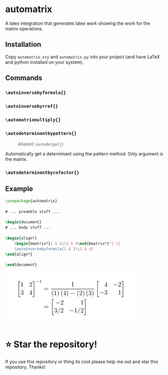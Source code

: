 # automatrix
A latex integration that generates latex work showing the work for the matrix operations.

## Installation

Copy `automatrix.sty` and `automatrix.py` into your project (and have LaTeX and python installed on your system).


## Commands

### ``\autoinversebyformula{}``

### ``\autoinversebyrref{}``

### ``\automatrixmultiply{}``

### ``\autodeterminantbypattern{}``

> Aliased `\autodetpat{}`

Automatically get a determinant using the pattern method. Only argument is the matrix.

### ``\autodeterminantbycofactor{}``

## Example
```tex
\usepackage{automatrix}

# ... preamble stuff ...

\begin{document}
# ... body stuff ...

\begin{align*}
    \begin{bmatrix*}1 & 2\\3 & 4\end{bmatrix*}^{-1}
    \autoinversebyformula{1 & 2\\3 & 4}
\end{align*}

\end{document}

```

![](./example.png)

# ⭐ Star the repository!

If you use this repository or thing its cool please help me out and star this repository. Thanks!
